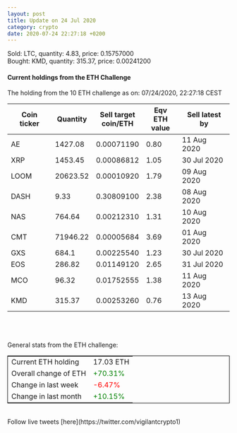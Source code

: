 ```yaml
---
layout: post
title: Update on 24 Jul 2020
category: crypto
date: 2020-07-24 22:27:18 +0200
---
```

<!-- Global site tag (gtag.js) - Google Analytics -->
<script async src="https://www.googletagmanager.com/gtag/js?id=UA-103831149-5"></script>
<script>
  window.dataLayer = window.dataLayer || [];
  function gtag(){dataLayer.push(arguments);}
  gtag('js', new Date());

  gtag('config', 'UA-103831149-5');
</script>
Sold: LTC, quantity:         4.83, price:   0.15757000<br>Bought: KMD, quantity:       315.37, price:   0.00241200<br>

#### Current holdings from the ETH Challenge

The holding from the 10 ETH challenge as on: 07/24/2020, 22:27:18 CEST

|Coin ticker|Quantity|Sell target<br>coin/ETH|Eqv ETH<br>value|Sell latest by|
|-----------|--------|-----------|-----------|--------------|
AE|1427.08|  0.00071190|0.80|11 Aug 2020|
XRP|1453.45|  0.00086812|1.05|30 Jul 2020|
LOOM|20623.52|  0.00010920|1.79|09 Aug 2020|
DASH|9.33|  0.30809100|2.38|08 Aug 2020|
NAS|764.64|  0.00212310|1.31|10 Aug 2020|
CMT|71946.22|  0.00005684|3.69|01 Aug 2020|
GXS|684.1|  0.00225540|1.23|30 Jul 2020|
EOS|286.82|  0.01149120|2.65|31 Jul 2020|
MCO|96.32|  0.01752555|1.38|11 Aug 2020|
KMD|315.37|  0.00253260|0.76|13 Aug 2020|

<br>
<br>
<br>
General stats from the ETH challenge:

<table style="border:1px solid black;margin-left:auto;margin-right:auto;">
	<tbody>
	<tr>
		<td>Current ETH holding</td>
		<td>     17.03 ETH</td>
	</tr>
	<tr>
		<td>Overall change of ETH</td>
		<td><font color="green">+70.31%</font></td>
	</tr>
	<tr>
		<td>Change in last week</td>
		<td><font color="red">-6.47%</font></td>
	</tr>
	<tr>
		<td>Change in last month</td>
		<td><font color="green">+10.15%</font></td>
	</tr>
	</tbody>
</table>

<br>
Follow live tweets [here](https://twitter.com/vigilantcrypto1)
<br>
<br>